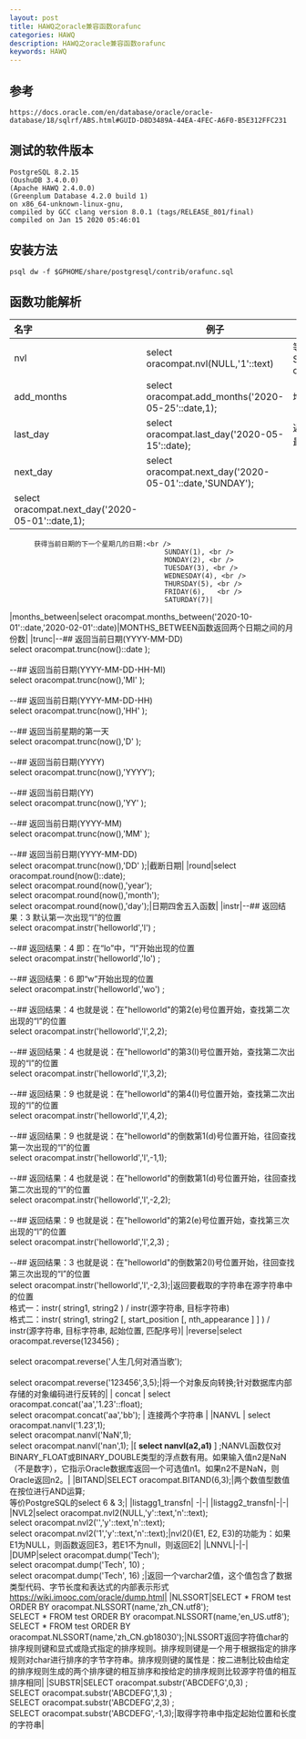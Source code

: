```yaml
---
layout: post
title: HAWQ之oracle兼容函数orafunc
categories: HAWQ
description: HAWQ之oracle兼容函数orafunc
keywords: HAWQ
---
```

## 参考
```
https://docs.oracle.com/en/database/oracle/oracle-database/18/sqlrf/ABS.html#GUID-D8D3489A-44EA-4FEC-A6F0-B5E312FFC231
```

## 测试的软件版本
```
PostgreSQL 8.2.15 
(OushuDB 3.4.0.0) 
(Apache HAWQ 2.4.0.0) 
(Greenplum Database 4.2.0 build 1) 
on x86_64-unknown-linux-gnu, 
compiled by GCC clang version 8.0.1 (tags/RELEASE_801/final) 
compiled on Jan 15 2020 05:46:01
```
## 安装方法

```
psql dw -f $GPHOME/share/postgresql/contrib/orafunc.sql
```

## 函数功能解析







|名字|例子|功能|
|:-|-|-|
|nvl|select oracompat.nvl(NULL,'1'::text)|等价PostgreSQL的SELECT coalesce(NULL,'1'::text)|
|add_months|select oracompat.add_months('2020-05-25'::date,1);|增加月份|
|last_day|select oracompat.last_day('2020-05-15'::date);|返回当前日期所在月份的最后一天的当前时间|
|next_day|select oracompat.next_day('2020-05-01'::date,'SUNDAY');<br />
          select oracompat.next_day('2020-05-01'::date,1);|
          获得当前日期的下一个星期几的日期:<br /> 
                                          SUNDAY(1), <br />
                                          MONDAY(2), <br />
                                          TUESDAY(3), <br />
                                          WEDNESDAY(4), <br />
                                          THURSDAY(5), <br />
                                          FRIDAY(6),   <br />
                                          SATURDAY(7)|
|months_between|select oracompat.months_between('2020-10-01'::date,'2020-02-01'::date)|MONTHS_BETWEEN函数返回两个日期之间的月份数|
|trunc|--## 返回当前日期(YYYY-MM-DD)<br />
       select oracompat.trunc(now()::date ); <br />
       <br />
       --## 返回当前日期(YYYY-MM-DD-HH-MI)   <br />
       select oracompat.trunc(now(),'MI'  ); <br />
       <br />
       --## 返回当前日期(YYYY-MM-DD-HH)      <br /> 
       select oracompat.trunc(now(),'HH'  ); <br />
       <br />
       --## 返回当前星期的第一天<br /> 
       select oracompat.trunc(now(),'D'   ); <br />
       <br />
       --## 返回当前日期(YYYY)<br /> 
       select oracompat.trunc(now(),'YYYY'); <br />
       <br />
       --## 返回当前日期(YY)<br /> 
       select oracompat.trunc(now(),'YY'  ); <br />
       <br />
       --## 返回当前日期(YYYY-MM)<br /> 
       select oracompat.trunc(now(),'MM'  ); <br />
       <br />
       --## 返回当前日期(YYYY-MM-DD)<br /> 
       select oracompat.trunc(now(),'DD'  );|截断日期|
|round|select oracompat.round(now()::date);<br />
       select oracompat.round(now(),'year');<br />
       select oracompat.round(now(),'month');<br />
       select oracompat.round(now(),'day');|日期四舍五入函数|
|instr|--## 返回结果：3    默认第一次出现“l”的位置 <br />select oracompat.instr('helloworld','l') ;<br /><br />--## 返回结果：4    即：在“lo”中，“l”开始出现的位置<br />select oracompat.instr('helloworld','lo') ;<br /><br />--## 返回结果：6    即“w”开始出现的位置<br />select oracompat.instr('helloworld','wo') ; <br /><br />--## 返回结果：4    也就是说：在"helloworld"的第2(e)号位置开始，查找第二次出现的“l”的位置<br />select oracompat.instr('helloworld','l',2,2); <br /><br />--## 返回结果：4    也就是说：在"helloworld"的第3(l)号位置开始，查找第二次出现的“l”的位置<br />select oracompat.instr('helloworld','l',3,2); <br /><br />--## 返回结果：9    也就是说：在"helloworld"的第4(l)号位置开始，查找第二次出现的“l”的位置<br />select oracompat.instr('helloworld','l',4,2);<br /><br />--## 返回结果：9    也就是说：在"helloworld"的倒数第1(d)号位置开始，往回查找第一次出现的“l”的位置<br />select oracompat.instr('helloworld','l',-1,1);<br /><br />--## 返回结果：4    也就是说：在"helloworld"的倒数第1(d)号位置开始，往回查找第二次出现的“l”的位置<br />select oracompat.instr('helloworld','l',-2,2); <br /><br />--## 返回结果：9    也就是说：在"helloworld"的第2(e)号位置开始，查找第三次出现的“l”的位置<br />select oracompat.instr('helloworld','l',2,3) ;<br /><br />--## 返回结果：3    也就是说：在"helloworld"的倒数第2(l)号位置开始，往回查找第三次出现的“l”的位置<br />select oracompat.instr('helloworld','l',-2,3);|返回要截取的字符串在源字符串中的位置<br />格式一：instr( string1, string2 )   /  instr(源字符串, 目标字符串)<br />格式二：instr( string1, string2 [, start_position [, nth_appearance ] ] )  /  instr(源字符串, 目标字符串, 起始位置, 匹配序号)|
|reverse|select oracompat.reverse(123456) ;<br /><br />select oracompat.reverse('人生几何对酒当歌');<br /><br />select oracompat.reverse('123456',3,5);|将一个对象反向转换;针对数据库内部存储的对象编码进行反转的|
| concat | select oracompat.concat('aa','1.23'::float);<br />select oracompat.concat('aa','bb'); | 连接两个字符串 |
|NANVL | select oracompat.nanvl('1.23',1);<br />select oracompat.nanvl('NaN',1);<br />select oracompat.nanvl('nan',1); |[ **select nanvl(a2,a1)**  ] ;NANVL函数仅对BINARY_FLOAT或BINARY_DOUBLE类型的浮点数有用。如果输入值n2是NaN（不是数字），它指示Oracle数据库返回一个可选值n1。如果n2不是NaN，则Oracle返回n2。|
|BITAND|SELECT oracompat.BITAND(6,3);|两个数值型数值在按位进行AND运算;<br />等价PostgreSQL的select 6 & 3;|
|listagg1_transfn| -|-|
|listagg2_transfn|-|-|
|NVL2|select oracompat.nvl2(NULL,'y'::text,'n'::text);<br />select oracompat.nvl2('','y'::text,'n'::text);<br />select oracompat.nvl2('1','y'::text,'n'::text);|nvl2()(E1, E2, E3)的功能为：如果E1为NULL，则函数返回E3，若E1不为null，则返回E2|
|LNNVL|-|-|
|DUMP|select oracompat.dump('Tech');<br />select oracompat.dump('Tech', 10) ;<br />select oracompat.dump('Tech', 16) ;|返回一个varchar2值，这个值包含了数据类型代码、字节长度和表达式的内部表示形式<br />https://wiki.imooc.com/oracle/dump.html|
|NLSSORT|SELECT * FROM test ORDER BY oracompat.NLSSORT(name,'zh_CN.utf8');<br />SELECT * FROM test ORDER BY oracompat.NLSSORT(name,'en_US.utf8');<br />SELECT * FROM test ORDER BY oracompat.NLSSORT(name,'zh_CN.gb18030');|NLSSORT返回字符值char的排序规则键和显式或隐式指定的排序规则。排序规则键是一个用于根据指定的排序规则对char进行排序的字节字符串。排序规则键的属性是：按二进制比较由给定的排序规则生成的两个排序键的相互排序和按给定的排序规则比较源字符值的相互排序相同|
|SUBSTR|SELECT oracompat.substr('ABCDEFG',0,3) ;<br />SELECT oracompat.substr('ABCDEFG',1,3) ;<br />SELECT oracompat.substr('ABCDEFG',2,3) ;<br />SELECT oracompat.substr('ABCDEFG',-1,3);|取得字符串中指定起始位置和长度的字符串|



